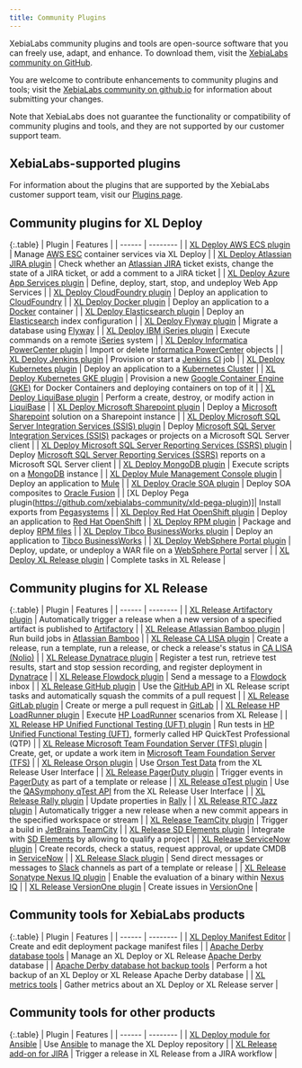 ```yaml
---
title: Community Plugins
---
```


XebiaLabs community plugins and tools are open-source software that you can freely use, adapt, and enhance. To download them, visit the [XebiaLabs community on GitHub](https://github.com/xebialabs-community).

You are welcome to contribute enhancements to community plugins and tools; visit the [XebiaLabs community on github.io](http://xebialabs-community.github.io/) for information about submitting your changes.

Note that XebiaLabs does not guarantee the functionality or compatibility of community plugins and tools, and they are not supported by our customer support team.

## XebiaLabs-supported plugins

For information about the plugins that are supported by the XebiaLabs customer support team, visit our [Plugins page](https://xebialabs.com/plugins/).

## Community plugins for XL Deploy

{:.table}
| Plugin | Features |
| ------ | -------- |
| [XL Deploy AWS ECS plugin](https://github.com/xebialabs-community/xld-aws-ecs-plugin) | Manage [AWS ESC](https://aws.amazon.com/ecs/) container services via XL Deploy |
| [XL Deploy Atlassian JIRA plugin](https://github.com/xebialabs-community/xld-jira-plugin) | Check whether an [Atlassian JIRA](https://www.atlassian.com/software/jira/) ticket exists, change the state of a JIRA ticket, or add a comment to a JIRA ticket |
| [XL Deploy Azure App Services plugin](https://github.com/xebialabs-community/xld-azure-app-services-plugin) | Define, deploy, start, stop, and undeploy Web App Services |
| [XL Deploy CloudFoundry plugin](https://github.com/xebialabs-community/xld-cloud-foundry-plugin) | Deploy an application to [CloudFoundry](https://www.cloudfoundry.org/) |
| [XL Deploy Docker plugin](https://github.com/xebialabs-community/xld-docker-plugin) | Deploy an application to a [Docker](https://www.docker.com/) container |
| [XL Deploy Elasticsearch plugin](https://github.com/xebialabs-community/xld-elasticsearch-plugin) | Deploy an [Elasticsearch](https://www.elastic.co/products/elasticsearch) index configuration |
| [XL Deploy Flyway plugin](https://github.com/xebialabs-community/xld-flyway-plugin) | Migrate a database using [Flyway](http://flywaydb.org/) |
| [XL Deploy IBM iSeries plugin](https://github.com/xebialabs-community/xld-iseries-plugin) | Execute commands on a remote [iSeries](https://www-03.ibm.com/systems/power/hardware/iseries/) system |
| [XL Deploy Informatica PowerCenter plugin](https://github.com/xebialabs-community/xld-powercenter-plugin) | Import or delete [Informatica PowerCenter](https://www.informatica.com/products/data-integration/powercenter.html) objects |
| [XL Deploy Jenkins plugin](https://github.com/xebialabs-community/xld-jenkins-plugin) | Provision or start a [Jenkins CI](https://jenkins-ci.org/) job |
| [XL Deploy Kubernetes plugin](https://github.com/xebialabs-community/xld-kubernetes-plugin) |  Deploy an application to a [Kubernetes Cluster](https://kubernetes.io/) |
| [XL Deploy Kubernetes GKE plugin](https://github.com/xebialabs-community/xld-kubernetes-gke-plugin) | Provision a new [Google Container Engine (GKE)](https://cloud.google.com/container-engine/) for Docker Containers and deploying containers on top of it |
| [XL Deploy LiquiBase plugin](https://github.com/xebialabs-community/xld-liquibase-plugin) | Perform a create, destroy, or modify action in [LiquiBase](http://www.liquibase.org/) |
| [XL Deploy Microsoft Sharepoint plugin](https://github.com/xebialabs-community/xld-sharepoint-plugin) | Deploy a [Microsoft Sharepoint](https://products.office.com/en-us/sharepoint/collaboration) solution on a Sharepoint instance |
| [XL Deploy Microsoft SQL Server Integration Services (SSIS) plugin](https://github.com/xebialabs-community/xld-ssis-plugin) | Deploy [Microsoft SQL Server Integration Services (SSIS)](https://msdn.microsoft.com/en-us/library/ms141026.aspx) packages or projects on a Microsoft SQL Server client |
| [XL Deploy Microsoft SQL Server Reporting Services (SSRS) plugin](https://github.com/xebialabs-community/xld-ssrs-plugin) | Deploy [Microsoft SQL Server Reporting Services (SSRS)](https://msdn.microsoft.com/en-us/library/ms159106.aspx) reports on a Microsoft SQL Server client |
| [XL Deploy MongoDB plugin](https://github.com/xebialabs-community/xld-mongodb-plugin) | Execute scripts on a [MongoDB](https://www.mongodb.org/) instance |
| [XL Deploy Mule Management Console plugin](https://github.com/xebialabs-community/xld-mule-mc-plugin) |  Deploy an application to [Mule](https://developer.mulesoft.com/) |
| [XL Deploy Oracle SOA plugin](https://github.com/xebialabs-community/xld-oracle-soa-plugin) | Deploy SOA composites to [Oracle Fusion](https://www.oracle.com/middleware/index.html) |
| [XL Deploy Pega plugin(https://github.com/xebialabs-community/xld-pega-plugin)]| Install exports from [Pegasystems](https://www.pega.com) |
| [XL Deploy Red Hat OpenShift plugin](https://github.com/xebialabs-community/xld-openshift-plugin) | Deploy an application to [Red Hat OpenShift](https://www.openshift.com/) |
| [XL Deploy RPM plugin](https://github.com/xebialabs-community/xld-rpm-plugin) | Package and deploy [RPM files](https://en.wikipedia.org/wiki/RPM_Package_Manager) |
| [XL Deploy Tibco BusinessWorks plugin](https://github.com/xebialabs-community/xld-tibcobw-plugin) | Deploy an application to [Tibco BusinessWorks](http://www.tibco.com/products/automation/application-integration/activematrix-businessworks) |
| [XL Deploy WebSphere Portal plugin](https://github.com/xebialabs-community/xld-websphere-portal-plugin) | Deploy, update, or undeploy a WAR file on a [WebSphere Portal](http://www-03.ibm.com/software/products/en/websphere-portal-family) server |
| [XL Deploy XL Release plugin](https://github.com/xebialabs-community/xld-xlrelease-plugin) | Complete tasks in XL Release |

## Community plugins for XL Release

{:.table}
| Plugin | Features |
| ------ | -------- |
| [XL Release Artifactory plugin](https://github.com/xebialabs-community/xlr-artifactory-trigger-plugin) | Automatically trigger a release when a new version of a specified artifact is published to [Artifactory](http://www.jfrog.com/artifactory/) |
| [XL Release Atlassian Bamboo plugin](https://github.com/xebialabs-community/xlr-bamboo-plugin) | Run build jobs in [Atlassian Bamboo](https://www.atlassian.com/software/bamboo/) |
| [XL Release CA LISA plugin](https://github.com/xebialabs-community/xlr-calisa-plugin) | Create a release, run a template, run a release, or check a release's status in [CA LISA (Nolio)](http://www.ca.com/us/devcenter/ca-service-virtualization.aspx) |
| [XL Release Dynatrace plugin](https://github.com/xebialabs-community/xlr-dynatrace-plugin) | Register a test run, retrieve test results, start and stop session recording, and register deployment in [Dynatrace](http://www.dynatrace.com/en/index.html) |
| [XL Release Flowdock plugin](https://github.com/xebialabs-community/xlr-flowdock-plugin) | Send a message to a [Flowdock](https://www.flowdock.com/) inbox |
| [XL Release GitHub plugin](https://github.com/xebialabs-community/xlr-github-plugin) | Use the [GitHub API](https://github.com/) in XL Release script tasks and automatically squash the commits of a pull request |
| [XL Release GitLab plugin](https://github.com/xebialabs-community/xlr-gitlab-plugin) | Create or merge a pull request in [GitLab](https://about.gitlab.com/) |
| [XL Release HP LoadRunner plugin](https://github.com/xebialabs-community/xlr-loadrunner-plugin) | Execute [HP LoadRunner](http://www8.hp.com/us/en/software-solutions/loadrunner-load-testing/) scenarios from XL Release |
| [XL Release HP Unified Functional Testing (UFT) plugin](https://github.com/xebialabs-community/xlr-qtp-plugin) | Run tests in [HP Unified Functional Testing (UFT)](http://www8.hp.com/us/en/software-solutions/unified-functional-automated-testing/), formerly called HP QuickTest Professional (QTP) |
| [XL Release Microsoft Team Foundation Server (TFS) plugin](https://github.com/xebialabs-community/xlr-tfs-plugin) | Create, get, or update a work item in [Microsoft Team Foundation Server (TFS)](https://www.visualstudio.com/en-us/products/tfs-overview-vs.aspx) |
| [XL Release Orson plugin](https://github.com/xebialabs-community/xlr-orson-plugin) | Use [Orson Test Data](https://www.orsontestdata.com/) from the XL Release User Interface |
| [XL Release PagerDuty plugin](https://github.com/xebialabs-community/xlr-pagerduty-plugin) | Trigger events in [PagerDuty](https://www.pagerduty.com/) as part of a template or release |
| [XL Release qTest plugin](https://github.com/xebialabs-community/xlr-qtest-plugin) | Use the [QASymphony qTest API](https://www.qasymphony.com/software-testing-tools/qtest-manager/test-case-management/) from the XL Release User Interface |
| [XL Release Rally plugin](https://github.com/xebialabs-community/xlr-rally-plugin) | Update properties in [Rally](https://www.rallydev.com/) |
| [XL Release RTC Jazz plugin](https://github.com/xebialabs-community/xlr-rtcjazz-plugin) | Automatically trigger a new release when a new commit appears in the specified workspace or stream |
| [XL Release TeamCity plugin](https://github.com/xebialabs-community/xlr-teamcity-plugin) | Trigger a build in [JetBrains TeamCity](https://www.jetbrains.com/teamcity/) |
| [XL Release SD Elements plugin](https://github.com/xebialabs-community/xlr-sdelements-plugin) | Integrate with [SD Elements](https://www.securitycompass.com/sdelements/) by allowing to qualify a project |
| [XL Release ServiceNow plugin](https://github.com/xebialabs-community/xlr-servicenow-plugin) | Create records, check a status, request approval, or update CMDB in [ServiceNow](https://www.servicenow.com/) |
| [XL Release Slack plugin](https://github.com/xebialabs-community/xlr-slack-plugin) | Send direct messages or messages to [Slack](https://slack.com/) channels as part of a template or release |
| [XL Release Sonatype Nexus IQ plugin](https://github.com/xebialabs-community/xlr-sonatype-nexus-iq-plugin/) | Enable the evaluation of a binary within [Nexus IQ](http://www.sonatype.org/nexus/category/iq-server/) |
| [XL Release VersionOne plugin](https://github.com/xebialabs-community/xlr-versionone-plugin) | Create issues in [VersionOne](https://www.versionone.com/) |

## Community tools for XebiaLabs products

{:.table}
| Plugin | Features |
| ------ | -------- |
| [XL Deploy Manifest Editor](https://github.com/xebialabs-community/xld-manifest-editor) | Create and edit deployment package manifest files |
| [Apache Derby database tools](https://github.com/xebialabs-community/xl-apache-derby-tools-plugin) | Manage an XL Deploy or XL Release [Apache Derby](https://db.apache.org/derby/) database |
| [Apache Derby database hot backup tools](https://github.com/xebialabs-community/xl-apache-derby-hot-backup) | Perform a hot backup of an XL Deploy or XL Release Apache Derby database |
| [XL metrics tools](https://github.com/xebialabs-community/xl-metrics-plugin) | Gather metrics about an XL Deploy or XL Release server |

## Community tools for other products

{:.table}
| Plugin | Features |
| ------ | -------- |
| [XL Deploy module for Ansible](https://github.com/xebialabs-community/xldeploy-ansible) | Use [Ansible](http://www.ansible.com/) to manage the XL Deploy repository |
| [XL Release add-on for JIRA](https://github.com/xebialabs-community/xlr-addon-for-jira) | Trigger a release in XL Release from a JIRA workflow |

